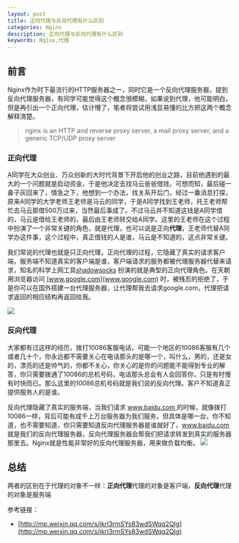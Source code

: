 ```yaml
---
layout: post
title: 正向代理与反向代理有什么区别
categories: Nginx
description: 正向代理与反向代理有什么区别
keywords: Nginx,代理
---
```

## 前言
Nginx作为时下最流行的HTTP服务器之一，同时它是一个反向代理服务器，提到反向代理服务器，有同学可能觉得这个概念很模糊，如果说到代理，他可能明白，但是再引出一个正向代理，估计懵了，笔者将尝试用浅显易懂的比方把这两个概念解释清楚。

> nginx is an HTTP and reverse proxy server, a mail proxy server, and a generic TCP/UDP proxy server

### 正向代理

A同学在大众创业、万众创新的大时代背景下开启他的创业之路，目前他遇到的最大的一个问题就是启动资金，于是他决定去找马云爸爸借钱，可想而知，最后碰一鼻子灰回来了，情急之下，他想到一个办法，找关系开后门，经过一番消息打探，原来A同学的大学老师王老师是马云的同学，于是A同学找到王老师，托王老师帮忙去马云那借500万过来，当然最后事成了。不过马云并不知道这钱是A同学借的，马云是借给王老师的，最后由王老师转交给A同学。这里的王老师在这个过程中扮演了一个非常关键的角色，就是代理，也可以说是正向**代理**，王老师代替A同学办这件事，这个过程中，真正借钱的人是谁，马云是不知道的，这点非常关键。

我们常说的代理也就是只正向代理，正向代理的过程，它隐藏了真实的请求客户端，服务端不知道真实的客户端是谁，客户端请求的服务都被代理服务器代替来请求，知名的科学上网工具[shadowsocks](http://www.ishadowsocks.me/) 扮演的就是典型的正向代理角色。在天朝用浏览器访问 [www.google.com](www.google.com) 时，被残忍的拒绝了，于是你可以在国外搭建一台代理服务器，让代理帮我去请求google.com，代理把请求返回的相应结构再返回给我。

![](http://dandandeshangni.oss-cn-beijing.aliyuncs.com/github/2017-01-09_02.png)

### 反向代理

大家都有过这样的经历，拨打10086客服电话，可能一个地区的10086客服有几个或者几十个，你永远都不需要关心在电话那头的是哪一个，叫什么，男的，还是女的，漂亮的还是帅气的，你都不关心，你关心的是你的问题能不能得到专业的解答，你只需要拨通了10086的总机号码，电话那头总会有人会回答你，只是有时慢有时快而已。那么这里的10086总机号码就是我们说的反向代理。客户不知道真正提供服务人的是谁。

反向代理隐藏了真实的服务端，当我们请求 [www.baidu.com ](www.baidu.com )的时候，就像拨打10086一样，背后可能有成千上万台服务器为我们服务，但具体是哪一台，你不知道，也不需要知道，你只需要知道反向代理服务器是谁就好了，[www.baidu.com ](www.baidu.com ) 就是我们的反向代理服务器，反向代理服务器会帮我们把请求转发到真实的服务器那里去。Nginx就是性能非常好的反向代理服务器，用来做负载均衡。
![](http://dandandeshangni.oss-cn-beijing.aliyuncs.com/github/2017-01-09_02.png)

## 总结
两者的区别在于代理的对象不一样：**正向代理**代理的对象是客户端，**反向代理**代理的对象是服务端

参考链接：
- [http://mp.weixin.qq.com/s/ikrI3rmSYs83wdSWqq2QIg](http://mp.weixin.qq.com/s/ikrI3rmSYs83wdSWqq2QIg)